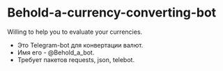 # Behold-a-currency-converting-bot
Willing to help you to evaluate your currencies.
- Это Telegram-bot для конвертации валют.
- Имя его - @Behold_a_bot.
- Требует пакетов requests, json, telebot.
